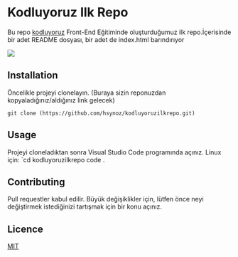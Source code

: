 # Kodluyoruz Ilk Repo
Bu repo [kodluyoruz](https://www.kodluyoruz.org/) Front-End Eğitiminde oluşturduğumuz ilk repo.İçerisinde bir adet README dosyası, bir adet de index.html barındırıyor

![](https://github.com/hsynoz/kodluyoruzilkrepo.git)

## Installation 
Öncelikle projeyi clonelayın. (Buraya sizin reponuzdan kopyaladığınız/aldığınız link gelecek)

`git clone (https://github.com/hsynoz/kodluyoruzilkrepo.git)`

## Usage 
Projeyi cloneladıktan sonra Visual Studio Code programında açınız.
Linux için: 
`cd kodluyoruzilkrepo
code .

## Contributing
Pull requestler kabul edilir. Büyük değişiklikler için, lütfen önce neyi değiştirmek istediğinizi tartışmak için bir konu açınız.

## Licence
[MIT](https://choosealicense.com/licenses/mit/)
